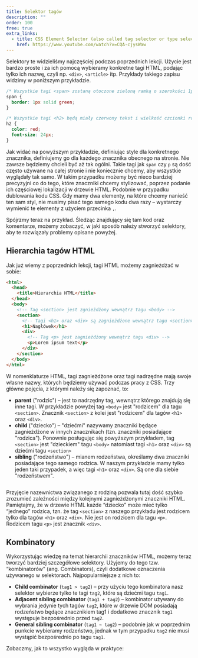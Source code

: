 ```yaml
---
title: Selektor tagów
description: ""
order: 100
free: true
extra_links:
  - title: CSS Element Selector (also called tag selector or type selector)
    href: https://www.youtube.com/watch?v=CQA-cjysWaw
---
```


<script>
	import Codepen from "$lib/components/ui/Codepen.svelte";
</script>

Selektory te widzieliśmy najczęściej podczas poprzednich lekcji. Użycie jest bardzo proste i za ich pomocą wybieramy konkretne tagi HTML, podając tylko ich nazwę, czyli np. `<div>`, `<article>` itp. Przykłady takiego zapisu widzimy w poniższym przykładzie.

```css
/* Wszystkie tagi <span> zostaną otoczone zieloną ramką o szerokości 1px (px = piksele) */
span {
  border: 1px solid green;
}

/* Wszystkie tagi <h2> będą miały czerwony tekst i wielkość czcionki równą 24px (px = piksele) */
h2 {
  color: red;
  font-size: 24px;
}
```

Jak widać na powyższym przykładzie, definiując style dla konkretnego znacznika, definiujemy go dla każdego znacznika obecnego na stronie. Nie zawsze będziemy chcieli być aż tak ogólni. Takie tagi jak `span` czy `p` są dość często używane na całej stronie i nie koniecznie chcemy, aby wszystkie wyglądały tak samo. W takim przypadku możemy być nieco bardziej precyzyjni co do tego, które znaczniki chcemy stylizować, poprzez podanie ich częściowej lokalizacji w drzewie HTML. Podobnie w przypadku dublowania kodu CSS. Gdy mamy dwa elementy, na które chcemy nanieść ten sam styl, nie musimy pisać tego samego kodu dwa razy – wystarczy wymienić te elementy z użyciem przecinka `,`.

Spójrzmy teraz na przykład. Śledząc znajdujący się tam kod oraz komentarze, możemy zobaczyć, w jaki sposób należy stworzyć selektory, aby te rozwiązały problemy opisane powyżej.

<Codepen id="OJrqxMg" />

## Hierarchia tagów HTML

Jak już wiemy z poprzednich lekcji, tagi HTML możemy zagnieżdżać w sobie:

```html
<html>
  <head>
    <title>Hierarchia HTML</title>
  </head>
  <body>
    <!-- Tag <section> jest zgnieżdżony wewnątrz tagu <body> -->
    <section>
      <!-- Tagi <h1> oraz <div> są zagnieżdżone wewnątrz tagu <section> -->
      <h1>Nagłówek</h1>
      <div>
        <!-- Tag <p> jest zagnieżdżony wewnątrz tagu <div> -->
        <p>Lorem ipsum text</p>
      </div>
    </section>
  </body>
</html>
```

W nomenklaturze HTML, tagi zagnieżdżone oraz tagi nadrzędne mają swoje własne nazwy, których będziemy używać podczas pracy z CSS. Trzy główne pojęcia, z którymi należy się zapoznać, to:

- **parent** ("rodzic") – jest to nadrzędny tag, wewnątrz którego znajdują się inne tagi. W przykładzie powyżej tag `<body>` jest "rodzicem" dla tagu `<section>`. Znacznik `<section>` z kolei jest "rodzicem" dla tagów `<h1>` oraz `<div>`.
- **child** ("dziecko") – "dziećmi" nazywamy znaczniki będące zagnieżdżone w innych znacznikach (tzn. znaczniki posiadające "rodzica"). Ponownie posługując się powyższym przykładem, tag `<section>` jest "dzieckiem" tagu `<body>` natomiast tagi `<h1>` oraz `<div>` są dziećmi tagu `<section>`
- **sibling** ("rodzeństwo") – mianem rodzeństwa, określamy dwa znaczniki posiadające tego samego rodzica. W naszym przykładzie mamy tylko jeden taki przypadek, a więc tagi `<h1>` oraz `<div>`. Są one dla siebie "rodzeństwem".

<img alt="" src="/kurs/statyczna/img/podstawy-css/parent.png" />

Przyjęcie nazewnictwa związanego z rodziną pozwala tutaj dość szybko zrozumieć zależności między kolejnymi zagnieżdżonymi znaczniki HTML. Pamiętajmy, że w drzewie HTML każde “dziecko” może mieć tylko “jednego” rodzica, tzn. że tag `<section>` z naszego przykładu jest rodzicem tylko dla tagów `<h1>` oraz `<div>`. Nie jest on rodzicem dla tagu `<p>`. Rodzicem tagu `<p>` jest znacznik `<div>`.

## Kombinatory

Wykorzystując wiedzę na temat hierarchii znaczników HTML, możemy teraz tworzyć bardziej szczegółowe selektory. Użyjemy do tego tzw. “kombinatorów” (ang. Combinators), czyli dodatkowe oznaczenia używanego w selektorach. Najpopularniejsze z nich to:

- **Child combinator** (`tag1 > tag2`) – przy użyciu tego kombinatora nasz selektor wybierze tylko te tagi `tag2`, które są dziećmi tagu `tag1`.
- **Adjacent sibling combinator** (`tag1 + tag2`) – kombinator używany do wybrania jedynie tych tagów `tag2`, które w drzewie DOM posiadają rodzeństwo będące znacznikiem tag1 i dodatkowo znacznik `tag1` występuje bezpośrednio przed `tag2`.
- **General sibling combinator** (`tag1 ~ tag2`) – podobnie jak w poprzednim punkcie wybieramy rodzeństwo, jednak w tym przypadku `tag2` nie musi wystąpić bezpośrednio po tagu `tag1`.

Zobaczmy, jak to wszystko wygląda w praktyce:

<Codepen id="gOZBrxJ" />
